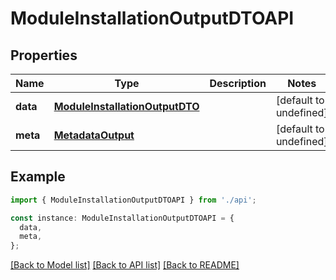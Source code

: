 # ModuleInstallationOutputDTOAPI

## Properties

| Name     | Type                                                              | Description | Notes                  |
| -------- | ----------------------------------------------------------------- | ----------- | ---------------------- |
| **data** | [**ModuleInstallationOutputDTO**](ModuleInstallationOutputDTO.md) |             | [default to undefined] |
| **meta** | [**MetadataOutput**](MetadataOutput.md)                           |             | [default to undefined] |

## Example

```typescript
import { ModuleInstallationOutputDTOAPI } from './api';

const instance: ModuleInstallationOutputDTOAPI = {
  data,
  meta,
};
```

[[Back to Model list]](../README.md#documentation-for-models) [[Back to API list]](../README.md#documentation-for-api-endpoints) [[Back to README]](../README.md)
